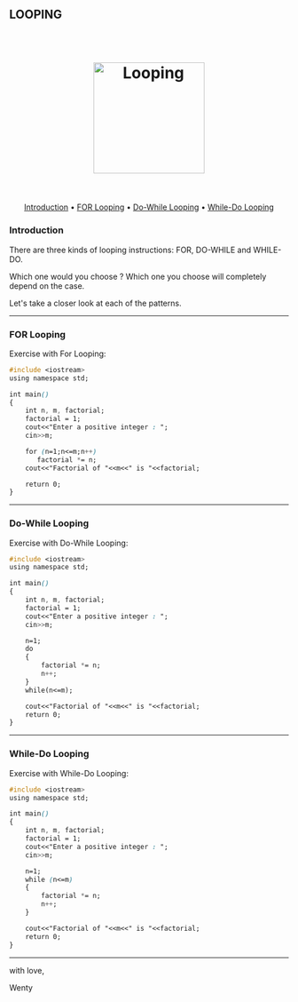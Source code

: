 ## LOOPING

<h1 align="center">
  <br>
  <a href="https://www.completecsharptutorial.com/wp-content/uploads/2016/02/while.jpg"><img src="https://www.completecsharptutorial.com/wp-content/uploads/2016/02/while.jpg" alt="Looping" width="200"></a>
  <br>
  <br>
</h1>

<p align="center">
  <a href="#intro">Introduction</a> •
  <a href="#for">FOR Looping</a> •
  <a href="#do-while">Do-While Looping</a> •
  <a href="#while-do">While-Do Looping</a> 
</p>



### Introduction

There are three kinds of looping instructions: FOR, DO-WHILE and WHILE-DO.

Which one would you choose ? Which one you choose will completely depend on the case.

Let's take a closer look at each of the patterns.

---

### FOR Looping

Exercise with For Looping:

```css
#include <iostream>
using namespace std;

int main()
{
    int n, m, factorial;
    factorial = 1;
    cout<<"Enter a positive integer : ";
    cin>>m;

    for (n=1;n<=m;n++)
       factorial *= n;
    cout<<"Factorial of "<<m<<" is "<<factorial;

    return 0;
}
```

---


### Do-While Looping

Exercise with Do-While Looping:

```css
#include <iostream>
using namespace std;

int main()
{
    int n, m, factorial;
    factorial = 1;
    cout<<"Enter a positive integer : ";
    cin>>m;

    n=1;
    do
    {
        factorial *= n;
        n++;
    }
    while(n<=m);

    cout<<"Factorial of "<<m<<" is "<<factorial;
    return 0;
}
```

---


### While-Do Looping

Exercise with While-Do Looping:

```css
#include <iostream>
using namespace std;

int main()
{
    int n, m, factorial;
    factorial = 1;
    cout<<"Enter a positive integer : ";
    cin>>m;

    n=1;
    while (n<=m)
    {
        factorial *= n;
        n++;
    }

    cout<<"Factorial of "<<m<<" is "<<factorial;
    return 0;
}
```


---




with love,

Wenty

